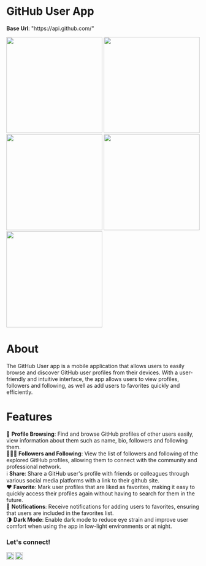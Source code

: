 <h1>GitHub User App</h1>

<p><b>Base Url</b>: "https://api.github.com/"</p>

<img src="https://github.com/anisanurjanah/GitHub-User-App/assets/74089025/0f8535f9-0f34-49b0-a325-28968c57976b" height=250>
<img src="https://github.com/anisanurjanah/GitHub-User-App/assets/74089025/cefb2524-8872-48fc-b396-91bc2de6a704" height=250>
<img src="https://github.com/anisanurjanah/GitHub-User-App/assets/74089025/c973015c-50bb-4e5c-89ba-59221b92a1c2" height=250>
<img src="https://github.com/anisanurjanah/GitHub-User-App/assets/74089025/ee9cb7e7-c18a-47c0-9e09-a77ab314e191" height=250>
<img src="https://github.com/anisanurjanah/GitHub-User-App/assets/74089025/846abb17-9faf-4771-a15c-8d3b66e83d74" height=250>

<h1>About</h1>
The GitHub User app is a mobile application that allows users to easily browse and discover GitHub user profiles from their devices. With a user-friendly and intuitive interface, the app allows users to view profiles, followers and following, as well as add users to favorites quickly and efficiently. 

<h1>Features</h1>
🤵 <b>Profile Browsing</b>: Find and browse GitHub profiles of other users easily, view information about them such as name, bio, followers and following them.</br>
🧑‍🤝‍🧑 <b>Followers and Following</b>: View the list of followers and following of the explored GitHub profiles, allowing them to connect with the community and professional network.</br>
ℹ️   <b>Share</b>: Share a GitHub user's profile with friends or colleagues through various social media platforms with a link to their github site.</br>
❤️ <b>Favorite</b>: Mark user profiles that are liked as favorites, making it easy to quickly access their profiles again without having to search for them in the future.</br>
📓 <b>Notifications</b>: Receive notifications for adding users to favorites, ensuring that users are included in the favorites list.</br>
🌗 <b>Dark Mode</b>: Enable dark mode to reduce eye strain and improve user comfort when using the app in low-light environments or at night.

### <strong>Let's connect!</strong>
<a href="https://www.instagram.com/nissxxse/">
  <img align="left" alt="Anisa's Instagram" width="20px" src="https://simpleicons.now.sh/instagram/495f7e" />
</a>
<a href="https://www.linkedin.com/in/anisanurjanah/">
  <img align="left" alt="Anisa's LinkedIn" width="20px" src="https://simpleicons.now.sh/linkedin/495f7e" />
</a>
